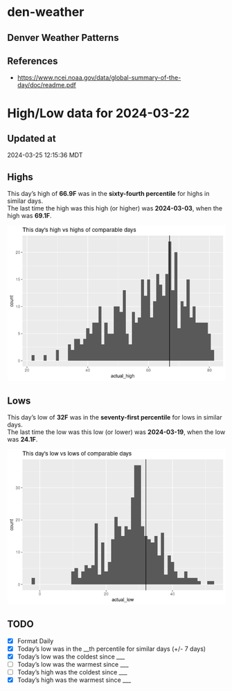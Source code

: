 # den-weather


## Denver Weather Patterns

## References

- <https://www.ncei.noaa.gov/data/global-summary-of-the-day/doc/readme.pdf>

# High/Low data for 2024-03-22

## Updated at

2024-03-25 12:15:36 MDT

## Highs

This day’s high of **66.9F** was in the **sixty-fourth percentile** for
highs in similar days.  
The last time the high was this high (or higher) was **2024-03-03**,
when the high was **69.1F**.

![](readme_files/figure-commonmark/unnamed-chunk-4-1.png)

## Lows

This day’s low of **32F** was in the **seventy-first percentile** for
lows in similar days.  
The last time the low was this low (or lower) was **2024-03-19**, when
the low was **24.1F**.

![](readme_files/figure-commonmark/unnamed-chunk-6-1.png)

## TODO

- [x] Format Daily
- [x] Today’s low was in the \_\_th percentile for similar days (+/- 7
  days)
- [x] Today’s low was the coldest since \_\_\_
- [ ] Today’s low was the warmest since \_\_\_
- [ ] Today’s high was the coldest since \_\_\_
- [x] Today’s high was the warmest since \_\_\_
